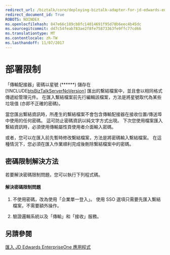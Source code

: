 ```yaml
---
redirect_url: /biztalk/core/deploying-biztalk-adapter-for-jd-edwards-enterpriseone/
redirect_document_id: True
ROBOTS: NOINDEX
ms.openlocfilehash: 847e66c189cb8fc14014691f95d78b6eec4b45dc
ms.sourcegitcommit: dd7c54feab783ae2f8fe75873363fe9ffc77cd66
ms.translationtype: MT
ms.contentlocale: zh-TW
ms.lasthandoff: 11/07/2017
---
```

# <a name="deployment-limitations"></a>部署限制
「傳輸配接器」密碼以星號 (******) 儲存在 [!INCLUDE[btsBizTalkServerNoVersion](../includes/btsbiztalkservernoversion-md.md)] 匯出的繫結檔案中，並且會以相同格式傳遞給管理元件。 在匯入繫結檔案前先行編輯該檔案，方法是將星號取代為某些垃圾值 (亦即不正確的密碼)。  
  
 當您匯出繫結資訊時，所產生的繫結檔案不會包含傳輸配接器在接收位置/傳送埠中使用的任何密碼。 這可防止密碼資訊以純文字方式出現。 下次您使用檔案匯入繫結資訊時，必須使用傳輸屬性頁使用者介面輸入密碼。  
  
 或者，您可以在匯入前先暫時修改繫結檔案，方法是將密碼輸入繫結檔案。 在這種情況下，您必須在匯入作業順利完成後刪除繫結檔案中的密碼。  
  
## <a name="password-limitation-workaround"></a>密碼限制解決方法  
 若要解決密碼限制問題，您可以執行下列程式碼。  
  
#### <a name="to-work-around-the-password-limitation"></a>解決密碼限制問題  
  
1.  不使用密碼，改為使用「企業單一登入」。 使用 SSO 選項只需要先匯入繫結檔案，不需要額外操作。  
  
2.  驗證邏輯系統以及「傳輸」和「接收」服務。  
  
## <a name="see-also"></a>另請參閱  
 [匯入 JD Edwards EnterpriseOne 應用程式](../core/deploying-biztalk-adapter-for-jd-edwards-enterpriseone.md)